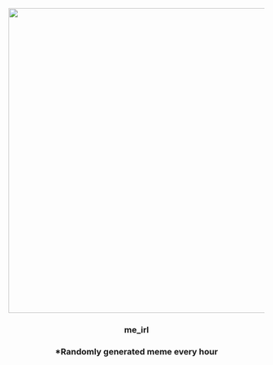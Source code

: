 <p align="center">
        <img src="https://i.redd.it/c4gdi7xpvpw91.jpg" width="600" height="600">
        </p>
        <h3 align="center">me_irl</h3>
        <h3 align="center">*Randomly generated meme every hour</h3>
    